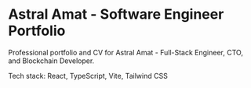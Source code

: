 # Astral Amat - Software Engineer Portfolio

Professional portfolio and CV for Astral Amat - Full-Stack Engineer, CTO, and Blockchain Developer.

Tech stack: React, TypeScript, Vite, Tailwind CSS
